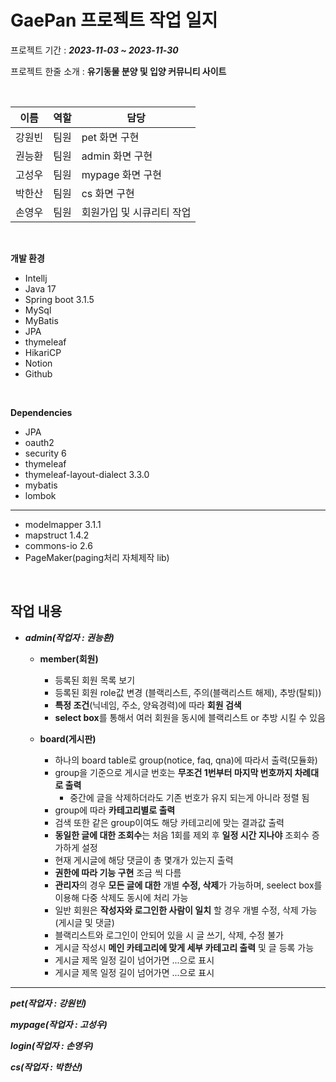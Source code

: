 # GaePan 프로젝트 작업 일지

프로젝트 기간 : **_2023-11-03 ~ 2023-11-30_**

프로젝트 한줄 소개 : __유기동물 분양 및 입양 커뮤니티 사이트__

<br/>

| 이름 | 역할 | 담당 |
| --- | --- | --- |
| 강원빈 | 팀원 | pet 화면 구현 |
| 권능환 | 팀원 | admin 화면 구현 |
| 고성우 | 팀원 | mypage 화면 구현 |
| 박한산 | 팀원 | cs 화면 구현 |
| 손영우 | 팀원 | 회원가입 및 시큐리티 작업 |

<br/>

**개발 환경**
- Intellj
- Java 17
- Spring boot 3.1.5
- MySql
- MyBatis
- JPA
- thymeleaf
- HikariCP
- Notion
- Github

<br/>

**Dependencies**
- JPA
- oauth2
- security 6
- thymeleaf
- thymeleaf-layout-dialect 3.3.0
- mybatis
- lombok
--------------
- modelmapper 3.1.1
- mapstruct 1.4.2
- commons-io 2.6
- PageMaker(paging처리 자체제작 lib)

<br/>

**작업 내용**
--
* ***admin(작업자 : 권능환)***
  * ****member(회원)****
    * 등록된 회원 목록 보기
    * 등록된 회원 role값 변경 (블랙리스트, 주의(블랙리스트 해제), 추방(탈퇴))
    * **특정 조건**(닉네임, 주소, 양육경력)에 따라 **회원 검색**
    * **select box**를 통해서 여러 회원을 동시에 블랙리스트 or 추방 시킬 수 있음
    
  
  * ****board(게시판)****
    * 하나의 board table로 group(notice, faq, qna)에 따라서 출력(모듈화)
    * group을 기준으로 게시글 번호는 **무조건 1번부터 마지막 번호까지 차례대로 출력**
      * 중간에 글을 삭제하더라도 기존 번호가 유지 되는게 아니라 정렬 됨
    *  group에 따라 **카테고리별로 출력**
      *  검색 또한 같은 group이여도 해당 카테고리에 맞는 결과값 출력
    *  **동일한 글에 대한 조회수**는 처음 1회를 제외 후 **일정 시간 지나야** 조회수 증가하게 설정
    *  현재 게시글에 해당 댓글이 총 몇개가 있는지 출력
    *  **권한에 따라 기능 구현** 조금 씩 다름
      *  **관리자**의 경우 **모든 글에 대한** 개별 **수정, 삭제**가 가능하며, seelect box를 이용해 다중 삭제도 동시에 처리 가능
      *  일반 회원은 **작성자와 로그인한 사람이 일치** 할 경우 개별 수정, 삭제 가능(게시글 및 댓글)
      *  블랙리스트와 로그인이 안되어 있을 시 글 쓰기, 삭제, 수정 불가
    *  게시글 작성시 **메인 카테고리에 맞게 세부 카테고리 출력** 및 글 등록 가능
    *  게시글 제목 일정 길이 넘어가면 ...으로 표시
    *  게시글 제목 일정 길이 넘어가면 ...으로 표시
- - - 
***pet(작업자 : 강원빈)***

***mypage(작업자 : 고성우)***

***login(작업자 : 손영우)***

***cs(작업자 : 박한산)***
